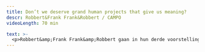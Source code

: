 ```yaml
---
title: Don’t we deserve grand human projects that give us meaning?
descr: Robbert&Frank Frank&Robbert / CAMPO
videoLength: 70 min

text: >-
  <p>Robbert&amp;Frank Frank&amp;Robbert gaan in hun derde voorstelling op zoek naar zingeving in een wereld zonder Groot Verhaal, en dat doen ze op hun geheel eigen manier: met een sterke visuele logica, en knipogend naar ruimtevaart en wetenschap.<br><br>In Don’t we deserve grand human projects that give us meaning? wordt het kunstenaarsduo voor het eerst zelf deel van hun installaties en ontwerpen. De artiesten splitsen en dupliceren zichzelf als atomen in een imaginaire wereld van primaire kleuren. </p><p>‍<br>“Ontroering en hilariteit wisselen elkaar af in het mini-universum dat Frank&amp;Robbert tonen.” &nbsp;Theaterkrant</p><p><strong>Credits</strong><br></p><p>van &amp; met Robbert&amp;Frank Frank&amp;Robbert dramaturgie Pol Heyvaert muziek Boris Zeebroek bewegingsadvies Charlotte Vanden Eynde voice-over Jonathan Beaton &amp; Anna Stoppa techniek Korneel Coessens, Bart Huybrechts &amp; Maarten Van Trigt met dank aan Arne Wastyn &amp; de familie Keys productie CAMPO coproductie Beursschouwburg Brussels (BE), PACT Zollverein Essen (DE) &amp; Auawirleben Bern (CH)</p><p>‍</p><p>‍</p>
---
```

